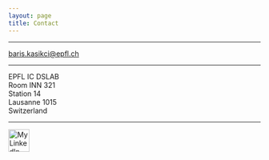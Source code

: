 ```yaml
---
layout: page
title: Contact
---
```



<hr>

baris.kasikci@epfl.ch

<hr>

EPFL IC DSLAB
<br>
Room INN 321
<br>
Station 14
<br>
Lausanne 1015
<br>
Switzerland

<hr>

<p>
<a href="https://www.linkedin.com/pub/baris-kasikci/10/76a/761">
<img src="{{ site.baseurl }}public/linkedin-logo.jpg" alt="My LinkedIn profile" width="42" height="45" border="0">
</a>
</p>